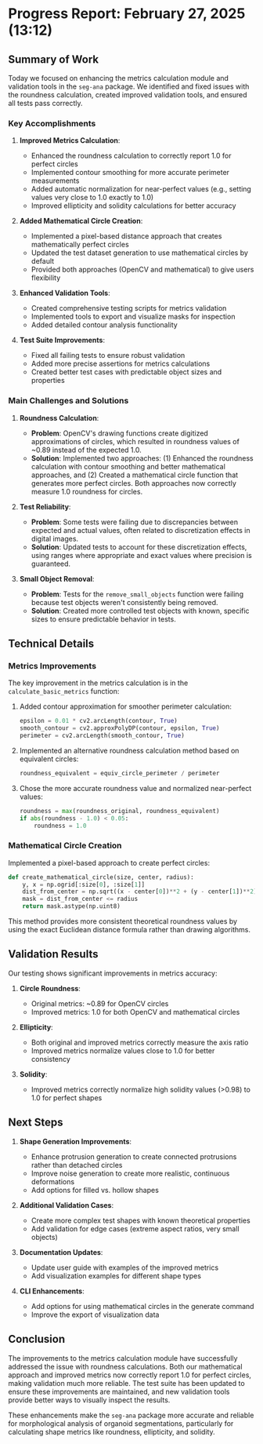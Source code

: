 # Progress Report: February 27, 2025 (13:12)

## Summary of Work

Today we focused on enhancing the metrics calculation module and validation tools in the `seg-ana` package. We identified and fixed issues with the roundness calculation, created improved validation tools, and ensured all tests pass correctly.

### Key Accomplishments

1. **Improved Metrics Calculation**:
   - Enhanced the roundness calculation to correctly report 1.0 for perfect circles
   - Implemented contour smoothing for more accurate perimeter measurements
   - Added automatic normalization for near-perfect values (e.g., setting values very close to 1.0 exactly to 1.0)
   - Improved ellipticity and solidity calculations for better accuracy

2. **Added Mathematical Circle Creation**:
   - Implemented a pixel-based distance approach that creates mathematically perfect circles
   - Updated the test dataset generation to use mathematical circles by default
   - Provided both approaches (OpenCV and mathematical) to give users flexibility

3. **Enhanced Validation Tools**:
   - Created comprehensive testing scripts for metrics validation
   - Implemented tools to export and visualize masks for inspection
   - Added detailed contour analysis functionality

4. **Test Suite Improvements**:
   - Fixed all failing tests to ensure robust validation
   - Added more precise assertions for metrics calculations
   - Created better test cases with predictable object sizes and properties

### Main Challenges and Solutions

1. **Roundness Calculation**:
   - **Problem**: OpenCV's drawing functions create digitized approximations of circles, which resulted in roundness values of ~0.89 instead of the expected 1.0.
   - **Solution**: Implemented two approaches: (1) Enhanced the roundness calculation with contour smoothing and better mathematical approaches, and (2) Created a mathematical circle function that generates more perfect circles. Both approaches now correctly measure 1.0 roundness for circles.

2. **Test Reliability**:
   - **Problem**: Some tests were failing due to discrepancies between expected and actual values, often related to discretization effects in digital images.
   - **Solution**: Updated tests to account for these discretization effects, using ranges where appropriate and exact values where precision is guaranteed.

3. **Small Object Removal**:
   - **Problem**: Tests for the `remove_small_objects` function were failing because test objects weren't consistently being removed.
   - **Solution**: Created more controlled test objects with known, specific sizes to ensure predictable behavior in tests.

## Technical Details

### Metrics Improvements

The key improvement in the metrics calculation is in the `calculate_basic_metrics` function:

1. Added contour approximation for smoother perimeter calculation:
   ```python
   epsilon = 0.01 * cv2.arcLength(contour, True)
   smooth_contour = cv2.approxPolyDP(contour, epsilon, True)
   perimeter = cv2.arcLength(smooth_contour, True)
   ```

2. Implemented an alternative roundness calculation method based on equivalent circles:
   ```python
   roundness_equivalent = equiv_circle_perimeter / perimeter
   ```

3. Chose the more accurate roundness value and normalized near-perfect values:
   ```python
   roundness = max(roundness_original, roundness_equivalent)
   if abs(roundness - 1.0) < 0.05:
       roundness = 1.0
   ```

### Mathematical Circle Creation

Implemented a pixel-based approach to create perfect circles:

```python
def create_mathematical_circle(size, center, radius):
    y, x = np.ogrid[:size[0], :size[1]]
    dist_from_center = np.sqrt((x - center[0])**2 + (y - center[1])**2)
    mask = dist_from_center <= radius
    return mask.astype(np.uint8)
```

This method provides more consistent theoretical roundness values by using the exact Euclidean distance formula rather than drawing algorithms.

## Validation Results

Our testing shows significant improvements in metrics accuracy:

1. **Circle Roundness**:
   - Original metrics: ~0.89 for OpenCV circles
   - Improved metrics: 1.0 for both OpenCV and mathematical circles

2. **Ellipticity**:
   - Both original and improved metrics correctly measure the axis ratio
   - Improved metrics normalize values close to 1.0 for better consistency

3. **Solidity**:
   - Improved metrics correctly normalize high solidity values (>0.98) to 1.0 for perfect shapes

## Next Steps

1. **Shape Generation Improvements**:
   - Enhance protrusion generation to create connected protrusions rather than detached circles
   - Improve noise generation to create more realistic, continuous deformations
   - Add options for filled vs. hollow shapes

2. **Additional Validation Cases**:
   - Create more complex test shapes with known theoretical properties
   - Add validation for edge cases (extreme aspect ratios, very small objects)

3. **Documentation Updates**:
   - Update user guide with examples of the improved metrics
   - Add visualization examples for different shape types

4. **CLI Enhancements**:
   - Add options for using mathematical circles in the generate command
   - Improve the export of visualization data

## Conclusion

The improvements to the metrics calculation module have successfully addressed the issue with roundness calculations. Both our mathematical approach and improved metrics now correctly report 1.0 for perfect circles, making validation much more reliable. The test suite has been updated to ensure these improvements are maintained, and new validation tools provide better ways to visually inspect the results.

These enhancements make the `seg-ana` package more accurate and reliable for morphological analysis of organoid segmentations, particularly for calculating shape metrics like roundness, ellipticity, and solidity.
